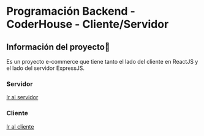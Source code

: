 # Programación Backend - CoderHouse - Cliente/Servidor

## Información del proyecto🎇
Es un proyecto e-commerce que tiene tanto el lado del cliente en ReactJS y el lado del servidor ExpressJS.

### Servidor
[Ir al servidor](servidor)

### Cliente
[Ir al cliente](cliente)
